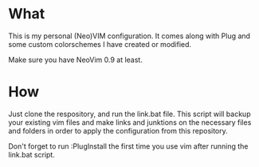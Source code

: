 # What
This is my personal (Neo)VIM configuration.
It comes along with Plug and some custom colorschemes I have created or
modified.

Make sure you have NeoVim 0.9 at least.

# How

Just clone the respository, and run the link.bat file. This script will backup
your existing vim files and make links and junktions on the necessary files and
folders in order to apply the configuration from this repository.


Don't forget to run :PlugInstall the first time you use vim after running the
link.bat script.
